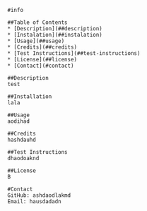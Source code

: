 
    #info

    ##Table of Contents
    * [Description](##description)
    * [Instalation](##instalation)
    * [Usage](##usage)
    * [Credits](##credits)
    * [Test Instructions](##test-instructions)
    * [License](##license)
    * [Contact](#contact)
    
    ##Description
    test

    ##Installation
    lala

    ##Usage
    aodihad

    ##Credits
    hashdauhd

    ##Test Instructions
    dhaodoaknd

    ##License
    B

    #Contact
    GitHub: ashdaodlakmd
    Email: hausdadadn
    